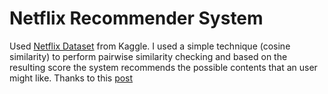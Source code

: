 # Netflix Recommender System
Used [Netflix Dataset](https://www.kaggle.com/datasets/shivamb/netflix-shows) from Kaggle. I used a simple technique (cosine similarity) to perform pairwise similarity checking and based on the resulting score the system recommends the possible contents that an user might like.
Thanks to this [post](https://medium.com/analytics-vidhya/netflix-movie-recommendation-system-using-nlp-ca5dd0fe299a)
